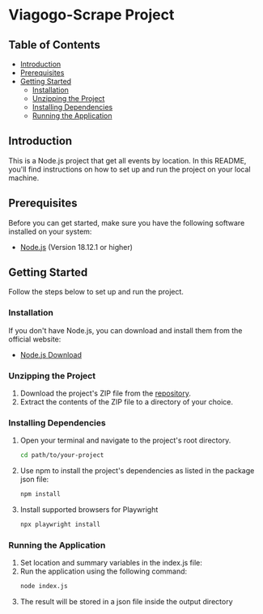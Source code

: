 
# Viagogo-Scrape Project

## Table of Contents
- [Introduction](#introduction)
- [Prerequisites](#prerequisites)
- [Getting Started](#getting-started)
  - [Installation](#installation)
  - [Unzipping the Project](#unzipping-the-project)
  - [Installing Dependencies](#installing-dependencies)
  - [Running the Application](#running-the-application)

## Introduction
This is a Node.js project that get all events by location. In this README, you'll find instructions on how to set up and run the project on your local machine.

## Prerequisites
Before you can get started, make sure you have the following software installed on your system:
- [Node.js](https://nodejs.org/) (Version 18.12.1 or higher)

## Getting Started
Follow the steps below to set up and run the project.

### Installation
If you don't have Node.js, you can download and install them from the official website:
- [Node.js Download](https://nodejs.org/download/)

### Unzipping the Project
1. Download the project's ZIP file from the [repository](https://github.com/scraplay/viagogo).
2. Extract the contents of the ZIP file to a directory of your choice.

### Installing Dependencies
1. Open your terminal and navigate to the project's root directory.
   ```bash
   cd path/to/your-project
2. Use npm to install the project's dependencies as listed in the package json file:
   ```bash
   npm install
3. Install supported browsers for Playwright
   ```bash
   npx playwright install

### Running the Application
1. Set location and summary variables in the index.js file:
2. Run the application using the following command:
   ```bash
   node index.js
3. The result will be stored in a json file inside the output directory

